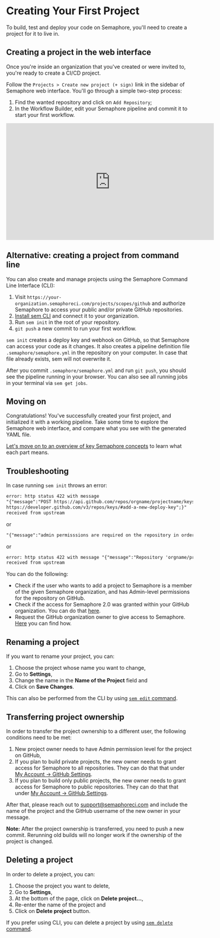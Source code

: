 # Creating Your First Project

To build, test and deploy your code on Semaphore, you'll need to
create a project for it to live in.

## Creating a project in the web interface

Once you're inside an organization that you've created or were invited to,
you're ready to create a CI/CD project.

Follow the `Projects > Create new project (+ sign)` link in the sidebar of Semaphore web interface.
You'll go through a simple two-step process:

1. Find the wanted repository and click on `Add Repository`;
2. In the Workflow Builder, edit your Semaphore pipeline and commit it to start your first workflow.

<iframe width="560" height="315" src="https://www.youtube.com/embed/5u3NDj0xBm0" frameborder="0" allow="accelerometer; autoplay; encrypted-media; gyroscope; picture-in-picture" allowfullscreen></iframe>

## Alternative: creating a project from command line

You can also create and manage projects using the Semaphore Command Line
Interface (CLI):

1. Visit `https://your-organization.semaphoreci.com/projects/scopes/github` and
authorize Semaphore to access your public and/or private GitHub repositories.
2. [Install sem CLI][install-cli] and connect it to your organization.
3. Run `sem init` in the root of your repository.
4. `git push` a new commit to run your first workflow.

`sem init` creates a deploy key and webhook on GitHub, so
that Semaphore can access your code as it changes. It also creates a pipeline
definition file `.semaphore/semaphore.yml` in the repository on your computer.
In case that file already exists, sem will not overwrite it.

After you commit `.semaphore/semaphore.yml` and run `git push`, you should see
the pipeline running in your browser. You can also see all running jobs in your
terminal via `sem get jobs`.

## Moving on

Congratulations! You've successfully created your first project,
and initialized it with a working pipeline.
Take some time to explore the Semaphore web interface, and compare what you
see with the generated YAML file.

[Let's move on to an overview of key Semaphore concepts][next] to learn what
each part means.

## Troubleshooting

In case running `sem init` throws an error:

``` txt
error: http status 422 with message
"{"message":"POST https://api.github.com/repos/orgname/projectname/keys: 404 - Not Found // See:
https://developer.github.com/v3/repos/keys/#add-a-new-deploy-key";}"
received from upstream
```

or

``` txt
"{"message":"admin permisssions are required on the repository in order to add the project to Semaphore"}"
```

or

``` txt
error: http status 422 with message "{"message":"Repository 'orgname/projectname' not found"}"
received from upstream
```

You can do the following:

- Check if the user who wants to add a project to Semaphore is a member of the
  given Semaphore organization, and has Admin-level permissions for the
  repository on GitHub.
- Check if the access for Semaphore 2.0 was granted within your GitHub
  organization. You can do that [here][github-connection].
- Request the GitHub organization owner to give access to Semaphore. [Here](https://help.github.com/en/articles/requesting-organization-approval-for-oauth-apps) you can find how.

[next]: https://docs.semaphoreci.com/guided-tour/concepts/
[install-cli]: https://docs.semaphoreci.com/reference/sem-command-line-tool/
[github-connection]: https://github.com/settings/connections/applications/328c742132e5407abd7d

## Renaming a project

If you want to rename your project, you can:

1. Choose the project whose name you want to change,
2. Go to **Settings**,
3. Change the name in the **Name of the Project** field and
4. Click on **Save Changes**.

This can also be performed from the CLI by using [`sem edit` command](https://docs.semaphoreci.com/reference/sem-command-line-tool/#sem-edit-examples).

## Transferring project ownership

In order to transfer the project ownership to a different user, the following 
conditions need to be met:

1. New project owner needs to have Admin permission level for the project on GitHub,
2. If you plan to build private projects, the new owner needs to grant access 
for Semaphore to all repositories. They can do that that under [My Account -> GitHub Settings](https://me.semaphoreci.com/account).
3. If you plan to build only public projects, the new owner needs to grant access for 
Semaphore to public repositories. They can do that that under [My Account -> GitHub Settings](https://me.semaphoreci.com/account). 

After that, please reach out to [support@semaphoreci.com](mailto:support@semaphoreci.com)
and include the name of the project and the GitHub username of the new owner in your message.

**Note:** After the project ownership is transferred, you need to push a new commit. 
Rerunning old builds will no longer work if the ownership of the project is changed.

## Deleting a project

In order to delete a project, you can:

1. Choose the project you want to delete,
2. Go to **Settings**,
3. At the bottom of the page, click on **Delete project…**,
4. Re-enter the name of the project and
5. Click on **Delete project** button.

If you prefer using CLI, you can delete a project by using [`sem delete` command](https://docs.semaphoreci.com/reference/sem-command-line-tool/#sem-delete-example).
